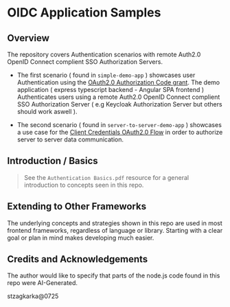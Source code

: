 # OIDC Application Samples

## Overview

The repository covers Authentication scenarios with remote Auth2.0 OpenID Connect complient SSO Authorization Servers.

- The first scenario ( found in `simple-demo-app` ) showcases user Authentication using the [OAuth2.0 Authorization Code grant](https://auth0.com/docs/get-started/authentication-and-authorization-flow/authorization-code-flow). The demo application ( express typescript backend - Angular SPA frontend ) Authenticates users using a remote Auth2.0 OpenID Connect complient SSO Authorization Server ( e.g Keycloak Authorization Server but others should work aswell ).

- The second scenario ( found in `server-to-server-demo-app` ) showcases a use case for the [Client Credentials OAuth2.0 Flow](https://auth0.com/docs/get-started/authentication-and-authorization-flow/client-credentials-flow) in order to authorize server to server data communication.

## Introduction / Basics

> See the `Authentication Basics.pdf` resource for a general introduction to concepts seen in this repo.

## Extending to Other Frameworks

The underlying concepts and strategies shown in this repo are used in most frontend frameworks, regardless of language or library. Starting with a clear goal or plan in mind makes developing much easier.

## Credits and Acknowledgements

The author would like to specify that parts of the node.js code found in this repo were AI-Generated.

stzagkarka@0725

